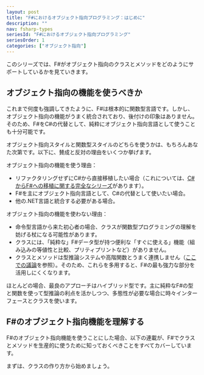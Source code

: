 ```yaml
---
layout: post
title: "F#におけるオブジェクト指向プログラミング：はじめに"
description: ""
nav: fsharp-types
seriesId: "F#におけるオブジェクト指向プログラミング"
seriesOrder: 1
categories: ["オブジェクト指向"]
---
```


このシリーズでは、F#がオブジェクト指向のクラスとメソッドをどのようにサポートしているかを見ていきます。

## オブジェクト指向の機能を使うべきか

これまで何度も強調してきたように、F#は根本的に関数型言語です。しかし、オブジェクト指向の機能がうまく統合されており、後付けの印象はありません。そのため、F#をC#の代替として、純粋にオブジェクト指向言語として使うことも十分可能です。

オブジェクト指向スタイルと関数型スタイルのどちらを使うかは、もちろんあなた次第です。以下に、賛成と反対の理由をいくつか挙げます。

オブジェクト指向の機能を使う理由：

* リファクタリングせずにC#から直接移植したい場合（これについては、[C#からF#への移植に関する完全なシリーズ](../series/porting-from-csharp.html)があります）。
* F#を主にオブジェクト指向言語として、C#の代替として使いたい場合。
* 他の.NET言語と統合する必要がある場合。

オブジェクト指向の機能を使わない理由：

* 命令型言語から来た初心者の場合、クラスが関数型プログラミングの理解を妨げる杖になる可能性があります。
* クラスには、「純粋な」F#データ型が持つ便利な「すぐに使える」機能（組み込みの等値性と比較、プリティプリントなど）がありません。
* クラスとメソッドは型推論システムや高階関数とうまく連携しません（[ここでの議論](../posts/type-extensions.html#downsides-of-methods)を参照）。そのため、これらを多用すると、F#の最も強力な部分を活用しにくくなります。

ほとんどの場合、最良のアプローチはハイブリッド型です。主に純粋なF#の型と関数を使って型推論の利点を活かしつつ、多態性が必要な場合に時々インターフェースとクラスを使います。

## F#のオブジェクト指向機能を理解する

F#のオブジェクト指向機能を使うことにした場合、以下の連載が、F#でクラスとメソッドを生産的に使うために知っておくべきことをすべてカバーしています。

まずは、クラスの作り方から始めましょう。